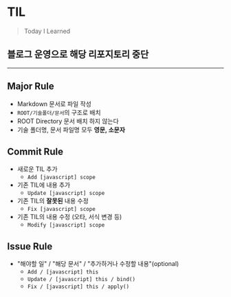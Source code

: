 # TIL
> Today I Learned

## 블로그 운영으로 해당 리포지토리 중단

---

## Major Rule
- Markdown 문서로 파일 작성
- `ROOT/기술폴더/문서`의 구조로 배치
- ROOT Directory 문서 배치 하지 않는다
- 기술 폴더명, 문서 파일명 모두 **영문, 소문자**

## Commit Rule
- 새로운 TIL 추가
    - `Add [javascript] scope`
- 기존 TIL에 내용 추가
    - `Update [javascript] scope`
- 기존 TIL의 **잘못된** 내용 수정
    - `Fix [javascript] scope`
- 기존 TIL의 내용 수정 (오타, 서식 변경 등)
    - `Modify [javascript] scope`
    
## Issue Rule
- "해야할 일" / "해당 문서" / "추가하거나 수정할 내용"(optional)
  - `Add / [javascript] this`
  - `Update / [javascript] this / bind()`
  - `Fix / [javascript] this / apply()`
